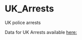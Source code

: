 # UK_Arrests
UK police arrests

Data for UK Arrests available [here:](https://raw.githubusercontent.com/NicJC/UK_Arrests/main/UKArrests.csv)
